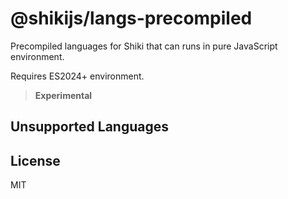 # @shikijs/langs-precompiled

Precompiled languages for Shiki that can runs in pure JavaScript environment.

Requires ES2024+ environment.

> **Experimental**

## Unsupported Languages

<!-- TODOs -->

## License

MIT
